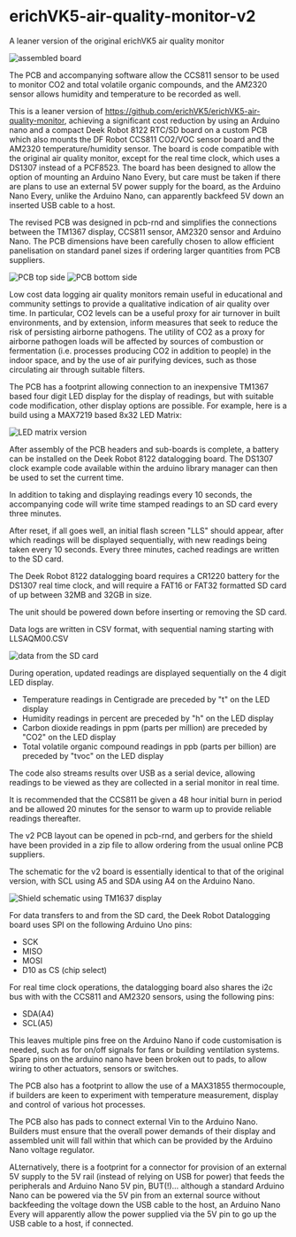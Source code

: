# erichVK5-air-quality-monitor-v2
A leaner version of the original erichVK5 air quality monitor

![assembled board](images/08-assembled-air-quality-monitor-v2.JPG)

The PCB and accompanying software allow the CCS811 sensor to be used to monitor CO2 and total volatile organic compounds, and the AM2320 sensor allows humidity and temperature to be recorded as well.

This is a leaner version of https://github.com/erichVK5/erichVK5-air-quality-monitor, achieving a significant cost reduction by using an Arduino nano and a compact Deek Robot 8122 RTC/SD board on a custom PCB which also mounts the DF Robot CCS811 CO2/VOC sensor board and the AM2320 temperature/humidity sensor. The board is code compatible with the original air quality monitor, except for the real time clock, which uses a DS1307 instead of a PCF8523. The board has been designed to allow the option of mounting an Arduino Nano Every, but care must be taken if there are plans to use an external 5V power supply for the board, as the Arduino Nano Every, unlike the Arduino Nano, can apparently backfeed 5V down an inserted USB cable to a host.

The revised PCB was designed in pcb-rnd and simplifies the connections between the TM1367 display, CCS811 sensor, AM2320 sensor and Arduino Nano. The PCB dimensions have been carefully chosen to allow efficient panelisation on standard panel sizes if ordering larger quantities from PCB suppliers.

![PCB top side](images/PCB-top-side.JPG)
![PCB bottom side](images/PCB-bottom-side.JPG)

Low cost data logging air quality monitors remain useful in educational and community settings to provide a qualitative indication of air quality over time. In particular, CO2 levels can be a useful proxy for air turnover in built environments, and by extension, inform measures that seek to reduce the risk of persisting airborne pathogens. The utility of CO2 as a proxy for airborne pathogen loads will be affected by sources of combustion or fermentation (i.e. processes producing CO2 in addition to people) in the indoor space, and by the use of air purifying devices, such as those circulating air through suitable filters.

The PCB has a footprint allowing connection to an inexpensive TM1367 based four digit LED display for the display of readings, but with suitable code modification, other display options are possible. For example, here is a build using a MAX7219 based 8x32 LED Matrix:

![LED matrix version](images/009-LED-matrix-version-time.JPG)

After assembly of the PCB headers and sub-boards is complete, a battery can be installed on the Deek Robot 8122 datalogging board. The DS1307 clock example code available within the arduino library manager can then be used to set the current time.

In addition to taking and displaying readings every 10 seconds, the accompanying code will write time stamped readings to an SD card every three minutes.

After reset, if all goes well, an initial flash screen "LLS" should appear, after which readings will be displayed sequentially, with new readings being taken every 10 seconds. Every three minutes, cached readings are written to the SD card.

The Deek Robot 8122 datalogging board requires a CR1220 battery for the DS1307 real time clock, and will require a FAT16 or FAT32 formatted SD card of up between 32MB and 32GB in size.

The unit should be powered down before inserting or removing the SD card.

Data logs are written in CSV format, with sequential naming starting with LLSAQM00.CSV

![data from the SD card](images/LLS-data-analysis.jpg)

During operation, updated readings are displayed sequentially on the 4 digit LED display.

- Temperature readings in Centigrade are preceded by "t" on the LED display
- Humidity readings in percent are preceded by "h" on the LED display
- Carbon dioxide readings in ppm (parts per million) are preceded by "CO2" on the LED display
- Total volatile organic compound readings in ppb (parts per billion) are preceded by "tvoc" on the LED display

The code also streams results over USB as a serial device, allowing readings to be viewed as they are collected in a serial monitor in real time.

It is recommended that the CCS811 be given a 48 hour initial burn in period and be allowed 20 minutes for the sensor to warm up to provide reliable readings thereafter.

The v2 PCB layout can be opened in pcb-rnd, and gerbers for the shield have been provided in a zip file to allow ordering from the usual online PCB suppliers.

The schematic for the v2 board is essentially identical to that of the original version, with SCL using A5 and SDA using A4 on the Arduino Nano.

![Shield schematic using TM1637 display](images/LLS-shield-TM1637-schematic-v1.png)

For data transfers to and from the SD card, the Deek Robot Datalogging board uses SPI on the following Arduino Uno pins:

- SCK
- MISO
- MOSI
- D10 as CS (chip select)

For real time clock operations, the datalogging board also shares the i2c bus with with the CCS811 and AM2320 sensors, using the following pins:

- SDA(A4)
- SCL(A5)

This leaves multiple pins free on the Arduino Nano if code customisation is needed, such as for on/off signals for fans or building ventilation systems. Spare pins on the arduino nano have been broken out to pads, to allow wiring to other actuators, sensors or switches.

The PCB also has a footprint to allow the use of a MAX31855 thermocouple, if builders are keen to experiment with temperature measurement, display and control of various hot processes.

The PCB also has pads to connect external Vin to the Arduino Nano. Builders must ensure that the overall power demands of their display and assembled unit will fall within that which can be provided by the Arduino Nano voltage regulator.

ALternatively, there is a footprint for a connector for provision of an external 5V supply to the 5V rail (instead of relying on USB for power) that feeds the peripherals and Arduino Nano 5V pin, BUT(!)... although a standard Arduino Nano can be powered via the 5V pin from an external source without backfeeding the voltage down the USB cable to the host, an Arduino Nano Every will apparently allow the power supplied via the 5V pin to go up the USB cable to a host, if connected.

